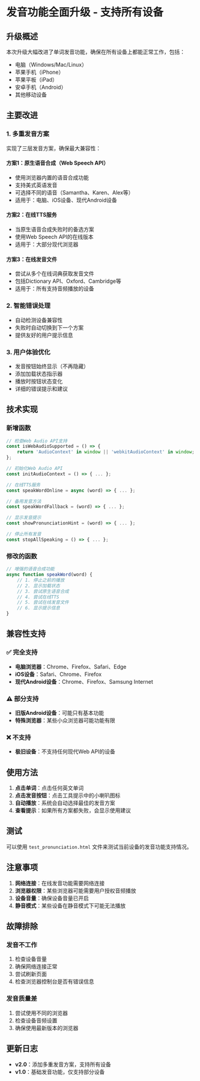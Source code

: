 # 发音功能全面升级 - 支持所有设备

## 升级概述

本次升级大幅改进了单词发音功能，确保在所有设备上都能正常工作，包括：
- 电脑（Windows/Mac/Linux）
- 苹果手机（iPhone）
- 苹果平板（iPad）
- 安卓手机（Android）
- 其他移动设备

## 主要改进

### 1. 多重发音方案
实现了三层发音方案，确保最大兼容性：

#### 方案1：原生语音合成（Web Speech API）
- 使用浏览器内置的语音合成功能
- 支持美式英语发音
- 可选择不同的语音（Samantha、Karen、Alex等）
- 适用于：电脑、iOS设备、现代Android设备

#### 方案2：在线TTS服务
- 当原生语音合成失败时的备选方案
- 使用Web Speech API的在线版本
- 适用于：大部分现代浏览器

#### 方案3：在线发音文件
- 尝试从多个在线词典获取发音文件
- 包括Dictionary API、Oxford、Cambridge等
- 适用于：所有支持音频播放的设备

### 2. 智能错误处理
- 自动检测设备兼容性
- 失败时自动切换到下一个方案
- 提供友好的用户提示信息

### 3. 用户体验优化
- 发音按钮始终显示（不再隐藏）
- 添加加载状态指示器
- 播放时按钮状态变化
- 详细的错误提示和建议

## 技术实现

### 新增函数

```javascript
// 检查Web Audio API支持
const isWebAudioSupported = () => {
    return 'AudioContext' in window || 'webkitAudioContext' in window;
};

// 初始化Web Audio API
const initAudioContext = () => { ... };

// 在线TTS服务
const speakWordOnline = async (word) => { ... };

// 备用发音方法
const speakWordFallback = (word) => { ... };

// 显示发音提示
const showPronunciationHint = (word) => { ... };

// 停止所有发音
const stopAllSpeaking = () => { ... };
```

### 修改的函数

```javascript
// 增强的语音合成功能
async function speakWord(word) {
    // 1. 停止之前的播放
    // 2. 显示加载状态
    // 3. 尝试原生语音合成
    // 4. 尝试在线TTS
    // 5. 尝试在线发音文件
    // 6. 显示提示信息
}
```

## 兼容性支持

### ✅ 完全支持
- **电脑浏览器**：Chrome、Firefox、Safari、Edge
- **iOS设备**：Safari、Chrome、Firefox
- **现代Android设备**：Chrome、Firefox、Samsung Internet

### ⚠️ 部分支持
- **旧版Android设备**：可能只有基本功能
- **特殊浏览器**：某些小众浏览器可能功能有限

### ❌ 不支持
- **极旧设备**：不支持任何现代Web API的设备

## 使用方法

1. **点击单词**：点击任何英文单词
2. **点击发音按钮**：点击工具提示中的小喇叭图标
3. **自动播放**：系统会自动选择最佳的发音方案
4. **查看提示**：如果所有方案都失败，会显示使用建议

## 测试

可以使用 `test_pronunciation.html` 文件来测试当前设备的发音功能支持情况。

## 注意事项

1. **网络连接**：在线发音功能需要网络连接
2. **浏览器权限**：某些浏览器可能需要用户授权音频播放
3. **设备音量**：确保设备音量已开启
4. **静音模式**：某些设备在静音模式下可能无法播放

## 故障排除

### 发音不工作
1. 检查设备音量
2. 确保网络连接正常
3. 尝试刷新页面
4. 检查浏览器控制台是否有错误信息

### 发音质量差
1. 尝试使用不同的浏览器
2. 检查设备音频设置
3. 确保使用最新版本的浏览器

## 更新日志

- **v2.0**：添加多重发音方案，支持所有设备
- **v1.0**：基础发音功能，仅支持部分设备
